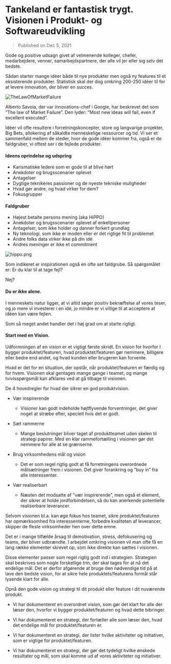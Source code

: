 # Tankeland er fantastisk trygt. Visionen i Produkt- og Softwareudvikling

> Published on Dec 5, 2021

Gode og positive udsagn givet af velmenende kolleger, chefer, medarbejdere, venner,
samarbejdspartnere, der alle vil jer eller sig selv det bedste. 

Sådan starter mange idéer både til nye produkter men også ny features til et eksisterende produkter. Statistisk skal der dog omkring 200-250 idéer til for at levere innovation, der bliver en succes.

![TheLawOfMarketFailure](https://mataroa.blog/images/35599b0b.png)

Alberto Savoia, der var innovations-chef i Google, har beskrevet det som “The law of
Market Failure”. Den lyder: “Most new ideas will fail, even if excellent executed”.

Idéer vil ofte resultere i forretningskoncepter, store og langvarige projekter, Big Bets, allokering af såkaldte menneskelige ressourcer og tid. Vi ser et sammenfald mellem de steder, hvor de gode idéer kommer fra, også er de faldgruber, vi oftest ser i de fejlede produkter.

#### Ideens oprindelse og udspring

- Karismatiske ledere som er gode til at blive hørt
- Anekdoter og brugsscenarier oplevet 
- Antagelser
- Dygtige teknikeres passioner og de nyeste tekniske muligheder
- Hvad gør andre, og hvad virker for dem?
- Fokusgrupper

#### Faldgruber

- Højest betalte persons mening (aka HiPPO)
- Anekdoter og brugsscenarier oplevet af enkeltpersoner
- Antagelser, som ikke holder og danner forkert grundlag
- Ny teknologi, som ikke er moden eller er det rigtige fit til problemet
- Andre folks data virker ikke på din idé
- Andres meninger er ikke et commitment

![hippo.png](https://mataroa.blog/images/d70057ba.png)

Som indikeret er inspirationen også en ofte set faldgrube. Så spørgsmålet er: Er du klar
til at tage fejl? 

Nej? 

#### Du er ikke alene. 

I menneskets natur ligger, at vi altid søger positiv bekræftelse af vores teser, og jo mere vi investerer i en idé, jo mindre er vi villige til at acceptere at idéen kan være fejlen. 

Som så meget andet handler det i høj grad om at starte rigtigt.

#### Start med en Vision.

Udformningen af en vision er et vigtigt første skridt. En vision for hvorfor I bygger produktet/featuren, hvad produktet/featuren gør nemmere, billigere eller bedre end andet, og hvad kunden eller brugeren kan forvente. 

Hvad er det for en situation, der opstår, når produktet/featuren er færdig og for hvem. Visionen skal gentages mange gange i teamet, og mange tvivlsspørgsmål kan afklares ved at gå tilbage til visionen. 

De 4 hovedregler for hvad der sikrer en god produktvision.

- Vær inspirerende
    - Visioner kan godt indeholde højtflyvende forventninger, det giver noget at stræbe efter, specielt hvis det er godt.

- Sæt rammerne
    - Mange beslutninger bliver taget af produktteamet uden skelen til strategi papirer. Med en klar rammefortælling i visionen gør det nemmere for alle at se grænserne.

- Brug virksomhedens mål og vision 
    - Det er som regel rigtig godt at få forretningens overordnede målsætninger frem i visionen. Det giver forankring og ”buy in” fra alle interessenter.

- Vær realiserbart
    - Næsten det modsatte af ”vær inspirerende”, men også et element, der sikrer at holde jordforbindelsen, så du kan anerkende potentielle realiserbare leverancer.

Selvom visionen bl.a. kan øge fokus hos teamet, sikre produktet/featuren har opmærksomhed fra interessenterne, forbedre kvaliteten af leverancer, skipper de fleste virksomheder hen over dette emne. 

Det er i mange tilfælde årsag til demotivation, stress, defokusering og teams, der bliver udbrændte. I arbejdet omkring visionen vil man ofte få en lang række elementer skrevet op, som ikke direkte kan sættes i visionen. 

Disse elementer passer som regel rigtig godt ind i strategien. Strategien skal beskrives som nogle forskellige trin, der skal tages for at nå det endelige mål. Det er derfor afgørende at bruge den nødvendige tid på at lave den bedste vision, for at sikre hele produktets/featurens formål står lysende klart for alle.

Opnå den gode vision og strategi til dit produkt eller feature i dit nuværende produkt.

- Vi har dokumenteret en overordnet vision, som gør det klart for alle der læser den,
hvorfor vi bygger produktet/featuren og hvad dette bibringer.

- Vi har dokumenteret en strategi, der fortæller alle som læser den, hvad det
endelige mål for produktet/featuren er.

- Vi har dokumenteret en strategi, der lister hvilke aktiviteter og initiativer, som er
vigtige for produktet/featuren.

- Vi har dokumenteret en strategi, der gør det tydeligt hvilke ønskede resultater og
mål, som skal komme ud af vores aktiviteter og initiativer.
